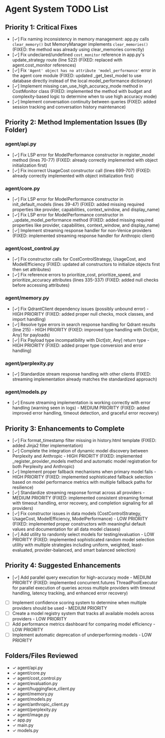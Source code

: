 # Agent System TODO List

## Priority 1: Critical Fixes
- [✓] Fix naming inconsistency in memory management: app.py calls `clear_memory()` but MemoryManager implements `clear_memories()` (FIXED: the method was already using clear_memories correctly)
- [✓] Fix undeclared/undefined `cost_monitor` reference in app.py's update_strategy route (line 522) (FIXED: replaced with agent.cost_monitor references)
- [✓] Fix `'Agent' object has no attribute 'model_performance'` error in the agent core module (FIXED: updated _get_best_model to use database directly instead of the local model_performance dictionary)
- [✓] Implement missing can_use_high_accuracy_mode method in CostMonitor class (FIXED: implemented the method with budget and complexity-based logic to determine when to use high accuracy mode)
- [✓] Implement conversation continuity between queries (FIXED: added session tracking and conversation history maintenance)

## Priority 2: Method Implementation Issues (By Folder)
### agent/api.py
- [✓] Fix LSP error for ModelPerformance constructor in register_model method (lines 70-77) (FIXED: already correctly implemented with object initialization first)
- [✓] Fix incorrect UsageCost constructor call (lines 699-707) (FIXED: already correctly implemented with object initialization first)

### agent/core.py
- [✓] Fix LSP error for ModelPerformance constructor in init_default_models (lines 39-47) (FIXED: added missing required properties like provider, capabilities, context_window, and display_name)
- [✓] Fix LSP error for ModelPerformance constructor in _update_model_performance method (FIXED: added missing required properties like provider, capabilities, context_window, and display_name)
- [✓] Implement streaming response handler for non-Venice providers (FIXED: implemented streaming response handler for Anthropic client)

### agent/cost_control.py
- [✓] Fix constructor calls for CostControlStrategy, UsageCost, and ModelEfficiency (FIXED: updated all constructors to initialize objects first then set attributes)
- [✓] Fix reference errors to prioritize_cost, prioritize_speed, and prioritize_accuracy attributes (lines 335-337) (FIXED: added null checks before accessing attributes)

### agent/memory.py
- [✓] Fix QdrantClient dependency issues (possibly unbound error) - HIGH PRIORITY (FIXED: added proper null checks, mock classes, and import handling)
- [✓] Resolve type errors in search response handling for Qdrant results (line 215) - HIGH PRIORITY (FIXED: improved type handling with Dict[str, Any] for payloads)
- [✓] Fix Payload type incompatibility with Dict[str, Any] return type - HIGH PRIORITY (FIXED: added proper type conversion and error handling)

### agent/perplexity.py
- [✓] Standardize stream response handling with other clients (FIXED: streaming implementation already matches the standardized approach)

### agent/models.py
- [✓] Ensure streaming implementation is working correctly with error handling (warning seen in logs) - MEDIUM PRIORITY (FIXED: added improved error handling, timeout detection, and graceful error recovery)

## Priority 3: Enhancements to Complete
- [✓] Fix format_timestamp filter missing in history.html template (FIXED: added Jinja2 filter implementation)
- [✓] Complete the integration of dynamic model discovery between Perplexity and Anthropic - HIGH PRIORITY (FIXED: implemented _register_provider_models method and automatic model registration for both Perplexity and Anthropic)
- [✓] Implement proper fallback mechanisms when primary model fails - HIGH PRIORITY (FIXED: implemented sophisticated fallback selection based on model performance metrics with multiple fallback paths for resilience)
- [✓] Standardize streaming response format across all providers - MEDIUM PRIORITY (FIXED: implemented consistent streaming format with timeout handling, error recovery, and completion signaling for all providers)
- [✓] Fix constructor issues in data models (CostControlStrategy, UsageCost, ModelEfficiency, ModelPerformance) - LOW PRIORITY (FIXED: implemented proper constructors with meaningful default values and documentation for all data model classes)
- [✓] Add utility to randomly select models for testing/evaluation - LOW PRIORITY (FIXED: implemented sophisticated random model selection utility with multiple strategies including uniform, weighted, least-evaluated, provider-balanced, and smart balanced selection)

## Priority 4: Suggested Enhancements
- [✓] Add parallel query execution for high-accuracy mode - MEDIUM PRIORITY (FIXED: implemented concurrent.futures ThreadPoolExecutor for parallel execution of queries across multiple providers with timeout handling, latency tracking, and enhanced error recovery)
- [ ] Implement confidence scoring system to determine when multiple providers should be used - MEDIUM PRIORITY
- [ ] Create a model registry system that tracks all available models across providers - LOW PRIORITY
- [ ] Add performance metrics dashboard for comparing model efficiency - LOW PRIORITY
- [ ] Implement automatic deprecation of underperforming models - LOW PRIORITY

## Folders/Files Reviewed
- ✓ agent/api.py
- ✓ agent/core.py
- ✓ agent/cost_control.py
- ✓ agent/evaluation.py
- ✓ agent/huggingface_client.py
- ✓ agent/memory.py
- ✓ agent/models.py
- ✓ agent/anthropic_client.py
- ✓ agent/perplexity.py
- ✓ agent/image.py
- ✓ app.py
- ✓ main.py
- ✓ models.py